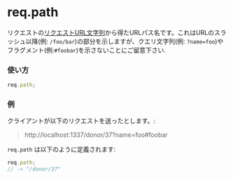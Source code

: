 # req.path

リクエストの[リクエストURL文字列](http://nodejs.org/api/http.html#http_message_url)から得たURLパス名です。これはURLのスラッシュ以降(例: `/foo/bar`)の部分を示しますが、クエリ文字列(例: `?name=foo`)やフラグメント(例:`#foobar`)を示さないことにご留意下さい.


### 使い方

```js
req.path;
```


### 例

クライアントが以下のリクエストを送ったとします。:

> http://localhost:1337/donor/37?name=foo#foobar

`req.path` は以下のように定義されます:

```js
req.path;
// -> "/donor/37"
```








<docmeta name="uniqueID" value="reqpath216836">
<docmeta name="displayName" value="req.path">

